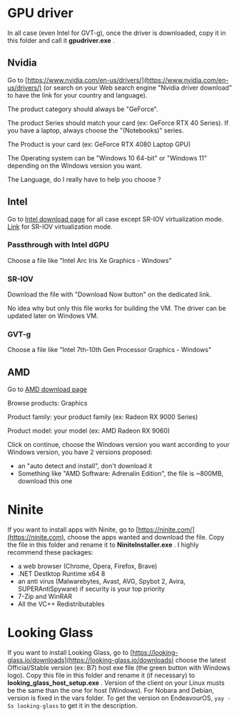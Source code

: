 # GPU driver

In all case (even Intel for GVT-g), once the driver is downloaded, copy it in this folder and call it **gpudriver.exe** .

## Nvidia

Go to [https://www.nvidia.com/en-us/drivers/](https://www.nvidia.com/en-us/drivers/) (or search on your Web search engine "Nvidia driver download" to have the link for your country and language).

The product category should always be "GeForce".

The product Series should match your card (ex: GeForce RTX 40 Series). If you have a laptop, always choose the "(Notebooks)" series.

The Product is your card (ex: GeForce RTX 4080 Laptop GPU)

The Operating system can be "Windows 10 64-bit" or "Windows 11" depending on the Windows version you want.

The Language, do I really have to help you choose ?

## Intel

Go to [Intel download page](https://www.intel.com/content/www/us/en/search.html#sort=relevancy&f:@tabfilter=[Downloads]&f:@stm_10385_en=[Graphics]) for all case except SR-IOV virtualization mode. [Link](https://www.driverscloud.com/fr/services/GetInformationDriver/76514-0/intel-gfx-win-1016460-1016259exe) for SR-IOV virtualization mode.

### Passthrough with Intel dGPU

Choose a file like "Intel Arc Iris Xe Graphics - Windows"

### SR-IOV
Download the file with "Download Now button" on the dedicated link.

No idea why but only this file works for building the VM. The driver can be updated later on Windows VM.

### GVT-g

Choose a file like "Intel 7th-10th Gen Processor Graphics - Windows"

## AMD

Go to [AMD download page](https://www.amd.com/en/support/download/drivers.html#search-browse-drivers)

Browse products: Graphics

Product family: your product family (ex: Radeon RX 9000 Series)

Product model: your model (ex: AMD Radeon RX 9060)

Click on continue, choose the Windows version you want according to your Windows version, you have 2 versions proposed:

* an "auto detect and install", don't download it
* Something like "AMD Software: Adrenalin Edition", the file is ~800MB, download this one

# Ninite

If you want to install apps with Ninite, go to [https://ninite.com/](https://ninite.com), choose the apps wanted and download the file. Copy the file in this folder and rename it to **NiniteInstaller.exe** . I highly recommend these packages:

* a web browser (Chrome, Opera, Firefox, Brave)
* .NET Destktop Runtime x64 8
* an anti virus (Malwarebytes, Avast, AVG, Spybot 2, Avira, SUPERAntiSpyware) if security is your top priority
* 7-Zip and WinRAR
* All the VC++ Redistributables

# Looking Glass

If you want to install Looking Glass, go to [https://looking-glass.io/downloads](https://looking-glass.io/downloads) choose the latest Official/Stable version (ex: B7) host exe file (the green button with Windows logo). Copy this file in this folder and rename it (if necessary) to **looking_glass_host_setup.exe** . Version of the client on your Linux musts be the same than the one for host (Windows). For Nobara and Debian, version is fixed in the vars folder. To get the version on EndeavourOS, `yay -Ss looking-glass` to get it in the description.
